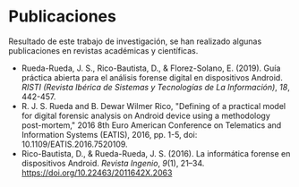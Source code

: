 # Publicaciones 

Resultado de este trabajo de investigación, se han realizado algunas publicaciones en revistas académicas y científicas. 

- Rueda-Rueda, J. S., Rico-Bautista, D., & Florez-Solano, E. (2019). Guía práctica abierta para el análisis forense digital en dispositivos Android. *RISTI (Revista Ibérica de Sistemas y Tecnologías de La Información)*, *18*, 442-457.
- R. J. S. Rueda and B. Dewar Wilmer Rico, "Defining of a practical model for digital forensic analysis on Android device using a methodology post-mortem," 2016 8th Euro American Conference on Telematics and Information Systems (EATIS), 2016, pp. 1-5, doi: 10.1109/EATIS.2016.7520109.
- Rico-Bautista, D., & Rueda-Rueda, J. S. (2016). La informática forense en dispositivos Android. *Revista Ingenio*, *9*(1), 21–34. https://doi.org/10.22463/2011642X.2063

